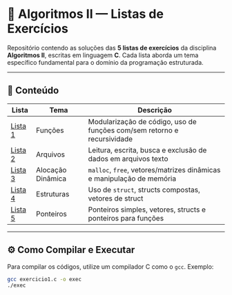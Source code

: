 # 📘 Algoritmos II — Listas de Exercícios

Repositório contendo as soluções das **5 listas de exercícios** da disciplina **Algoritmos II**, escritas em linguagem **C**. Cada lista aborda um tema específico fundamental para o domínio da programação estruturada.

---

## 📂 Conteúdo

| Lista | Tema              | Descrição                                                                 |
|-------|-------------------|---------------------------------------------------------------------------|
| [Lista 1](./Listas_de_exercícios/Lista1) | Funções           | Modularização de código, uso de funções com/sem retorno e recursividade |
| [Lista 2](./lista2-arquivo) | Arquivos          | Leitura, escrita, busca e exclusão de dados em arquivos texto           |
| [Lista 3](./lista3-alocacao) | Alocação Dinâmica | `malloc`, `free`, vetores/matrizes dinâmicas e manipulação de memória   |
| [Lista 4](./lista4-estruturas) | Estruturas         | Uso de `struct`, structs compostas, vetores de struct                   |
| [Lista 5](./lista5-ponteiro) | Ponteiros          | Ponteiros simples, vetores, structs e ponteiros para funções            |

---

## ⚙️ Como Compilar e Executar

Para compilar os códigos, utilize um compilador C como o `gcc`. Exemplo:

```bash
gcc exercicio1.c -o exec
./exec
